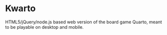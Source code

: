 Kwarto
======

HTML5/jQuery/node.js based web version of the board game Quarto, meant to be playable on desktop and mobile.
